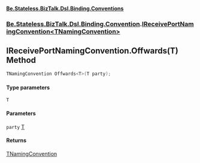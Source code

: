 #### [Be.Stateless.BizTalk.Dsl.Binding.Conventions](README.md 'README')
### [Be.Stateless.BizTalk.Dsl.Binding.Convention](Be.Stateless.BizTalk.Dsl.Binding.Convention.md 'Be.Stateless.BizTalk.Dsl.Binding.Convention').[IReceivePortNamingConvention&lt;TNamingConvention&gt;](IReceivePortNamingConvention_TNamingConvention_.md 'Be.Stateless.BizTalk.Dsl.Binding.Convention.IReceivePortNamingConvention<TNamingConvention>')

## IReceivePortNamingConvention<TNamingConvention>.Offwards<T>(T) Method

```csharp
TNamingConvention Offwards<T>(T party);
```
#### Type parameters

<a name='Be.Stateless.BizTalk.Dsl.Binding.Convention.IReceivePortNamingConvention_TNamingConvention_.Offwards_T_(T).T'></a>

`T`
#### Parameters

<a name='Be.Stateless.BizTalk.Dsl.Binding.Convention.IReceivePortNamingConvention_TNamingConvention_.Offwards_T_(T).party'></a>

`party` [T](IReceivePortNamingConvention_TNamingConvention_.Offwards_T_(T).md#Be.Stateless.BizTalk.Dsl.Binding.Convention.IReceivePortNamingConvention_TNamingConvention_.Offwards_T_(T).T 'Be.Stateless.BizTalk.Dsl.Binding.Convention.IReceivePortNamingConvention<TNamingConvention>.Offwards<T>(T).T')

#### Returns
[TNamingConvention](IReceivePortNamingConvention_TNamingConvention_.md#Be.Stateless.BizTalk.Dsl.Binding.Convention.IReceivePortNamingConvention_TNamingConvention_.TNamingConvention 'Be.Stateless.BizTalk.Dsl.Binding.Convention.IReceivePortNamingConvention<TNamingConvention>.TNamingConvention')